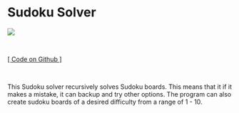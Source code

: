 
# Sudoku Solver

![](/images/programming/Sudoku.gif)

‎

[[ Code on Github ]](https://github.com/ChickenNuggetsPerson/Java_SudokuSolver)

‎

This Sudoku solver recursively solves Sudoku boards. This means that it if it makes a mistake, it can backup and try other options. The program can also create sudoku boards of a desired difficulty from a range of 1 - 10.